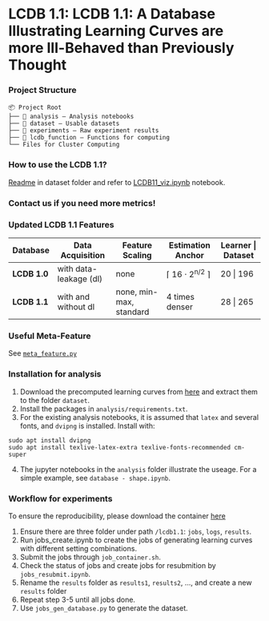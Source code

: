 # LCDB 1.1: LCDB 1.1: A Database Illustrating Learning Curves are more Ill-Behaved than Previously Thought
### Project Structure
```
📦 Project Root
├── 📂 analysis — Analysis notebooks
├── 📂 dataset — Usable datasets 
├── 📂 experiments — Raw experiment results
├── 📂 lcdb_function — Functions for computing
└── Files for Cluster Computing
```

### How to use the LCDB 1.1?
[Readme](./dataset/README.md) in dataset folder and refer to [LCDB11_viz.ipynb](./dataset/LCDB11_viz.ipynb) notebook. 

### Contact us if you need more metrics! 

### Updated LCDB 1.1 Features 
| Database   | Data Acquisition             | Feature Scaling | Estimation Anchor               | Learner \| Dataset  |
|------------|--------------------------|-----------------|---------------------------------|----------------------|
| **LCDB 1.0**  | with data-leakage (dl)    | none              | ⌈ 16 ⋅ 2<sup>n/2</sup> ⌉               | 20 \| 196  |
| **LCDB 1.1**  | with and without dl   | none, min-max, standard        | 4 times denser                 | 28 \| 265    |

### Useful Meta-Feature
See [`meta_feature.py`](./analysis/meta_feature.py)

### Installation for analysis
1. Download the precomputed learning curves from [here](https://surfdrive.surf.nl/files/index.php/s/4PEosYYoiHwB6uy) and extract them to the folder `dataset`.
2. Install the packages in `analysis/requirements.txt`. 
3. For the existing analysis notebooks, it is assumed that `latex` and several fonts, and `dvipng` is installed. Install with:

```
sudo apt install dvipng
sudo apt install texlive-latex-extra texlive-fonts-recommended cm-super
```
   
4. The jupyter notebooks in the `analysis` folder illustrate the useage. For a simple example, see `database - shape.ipynb`.
### Workflow for experiments
To ensure the reproducibility, please download the container [here](https://surfdrive.surf.nl/files/index.php/s/TSe0nqWKcT5jPwK)

1. Ensure there are three folder under path `/lcdb1.1`: `jobs`, `logs`, `results`. 
2. Run jobs_create.ipynb to create the jobs of generating learning curves with different setting combinations. 
3. Submit the jobs through `job_container.sh`. 
4. Check the status of jobs and create jobs for resubmition by `jobs_resubmit.ipynb`. 
5. Rename the `results` folder as `results1`, `results2`, ..., and create a new `results` folder
6. Repeat step 3-5 until all jobs done. 
7. Use `jobs_gen_database.py` to generate the dataset. 



